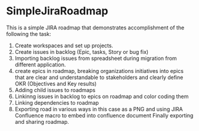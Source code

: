# SimpleJiraRoadmap

This is a simple JIRA roadmap that demonstrates accomplishment of the following the task:
1. Create workspaces and set up projects.
2. Create issues in backlog (Epic, tasks, Story or bug fix)
3. Importing backlog issues from spreadsheet during migration from different application.
4. create epics in roadmap, breaking organizations initiatives into epics that are clear and understandable to stakeholders and clearly define OKR (Objectives and Key results)
5. Adding child issues to roadmaps
6. Linkinng issues in backlog to epics on roadmap and color coding them
7. Linking dependencies to roadmap
8. Exporting road in various ways in this case as a PNG and using JIRA Confluence macro to embed into confluence document
Finally exporting and sharing roadmap.


